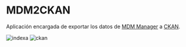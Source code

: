 # MDM2CKAN
Aplicación encargada de exportar los datos de [MDM Manager](https://github.com/SDMXISTATTOOLKIT/META-DATA.MANAGER) a [CKAN](https://ckan.org/).

![indexa](imagenes/indexa-logo.png)
![ckan](imagenes/logo-ckan.svg)